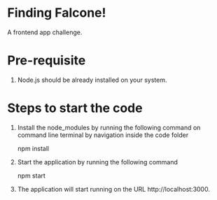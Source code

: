 # Finding Falcone!
A frontend app challenge.

# Pre-requisite
1. Node.js should be already installed on your system.

# Steps to start the code

1. Install the node_modules by running the following command on command line terminal by navigation inside the code folder

    npm install

2. Start the application by running the following command

    npm start

3. The application will start running on the URL http://localhost:3000.
